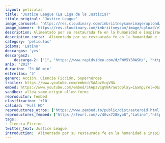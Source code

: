 ```yaml
---
layout: peliculas
title: "Justice League (La Liga de la Justicia)"
titulo_original: "Justice League"
image_carousel: 'https://res.cloudinary.com/imbriitneysam/image/upload/v1542938840/JUSTICE-POSTER-min.jpg'
image_banner: 'https://res.cloudinary.com/imbriitneysam/image/upload/v1542938842/JUSTICE-BANNER-min.jpg'
description: Alimentado por su restaurada fe en la humanidad e inspirado por el acto desinteresado de Superman, Bruce Wayne recluta la ayuda de su recién encontrada aliada, Diana Prince, para enfrentarse a un enemigo aún mayor. Juntos, Batman y Wonder Woman trabajan deprisa para encontrar y reclutar un equipo de metahumanos para plantar cara a esta nueva amenaza creciente. Pero pese a la formación de esta liga de héroes sin precedentes - Batman, Wonder Woman, Aquaman, Cyborg y Flash, quizás sea demasiado tarde para salvar el planeta de un asalto de proporciones catastróficas.
description_corta:  Alimentado por su restaurada fe en la humanidad e inspirado por el acto desinteresado de Superman, Bruce Wayne recluta la ayuda de su recién encontrada aliada, Diana Prince, para enfrentarse a un enemigo aún mayor. Juntos, Batman y Wonder Woman trabajan...
category: 'peliculas'
idioma: 'Latino'
descargas: 'yes'
descargas2:
    descarga-2: ["1", "https://www.rapidvideo.com/d/FWV5YSRASH/", "https://www.google.com/s2/favicons?domain=www.rapidvideo.com","RapidVideo","https://res.cloudinary.com/imbriitneysam/image/upload/v1541473684/mexico.png", "Latino", "Full HD"]
anio: '2017'
duracion: '2h 00 min'
estrellas: '5'
genero: Acción, Ciencia Ficción, Superhéroes
trailer: https://www.youtube.com/embed/SAApzVcgVNA
embed: https://www.youtube.com/embed/SAApzVcgVNA?autoplay=1&amp;rel=0&amp;hd=1&border=0&wmode=opaque&enablejsapi=1&modestbranding=1&controls=1&showinfo=0
sandbox: allow-same-origin allow-forms
reproductor: fembed
clasificacion: '+10'
calidad: 'Full HD'
reproductores_otros: ["https://www.zembed.to/public/dist/asteroid.html?id=231ad62d2ab79d18a24c0d428460e6a8&title=Justice%20League","Latino","https://gdriveplayer.io/embed2.php?link=5xH%252Fy8XAdadv37d7gLcZuAmXNKZ2n5FUBV4K5aZCmadTEjrrnpzlHUavccoPZGQ3ob44%252FvxDvQedeyISCoB32KEynMLPox8CdHksSpvp8WaE%252BJzN2fXU3z%252FyFEz2wpoNIqd%252FBrtYDyvdSzsa0B4Wz1w33AMMvznoGOmh%252BX0GUYUv36sP5uAJ28yO8zEQNm%252BjaVx0yt6l10%252F6%252FPe7X4JyiW","Latino","https://streampelis.info/public/dist/index.html?id=8a413ff87ff424f0ebc9766a32ffae5c","Latino","https://api.cuevana3.io/stream/index.php?file=ek5lbm9xYWNrS0xYMTZLa2xNbkdvY3ZTb3BtZng4TGp6ZFpobGFMUGtPTFJ5SnFUWU5MSzZkUFhZR1JwbTVha25KR1VvcVBWMGVMWWtaYWhvSkhFNlpTY2FtWmprNWJmMk5sbllLRFNsUT09","Latino","https://mstream.press/anz9l1xtfd65","Latino"]
reproductores_fembed: ["https://feurl.com/v/40vx728kyo8","Latino","https://feurl.com/v/5dj01udg0mrnqkp","Latino","https://feurl.com/v/5dj01udg0mrnqkp","Latino"]
tags:
- Ciencia-Ficcion
twitter_text: Justice League
introduction:  Alimentado por su restaurada fe en la humanidad e inspirado por el acto desinteresado de Superman, Bruce Wayne recluta la ayuda de su recién encontrada aliada, Diana Prince, para enfrentarse a un enemigo aún mayor. Juntos, Batman y Wonder Woman trabajan
---
```












